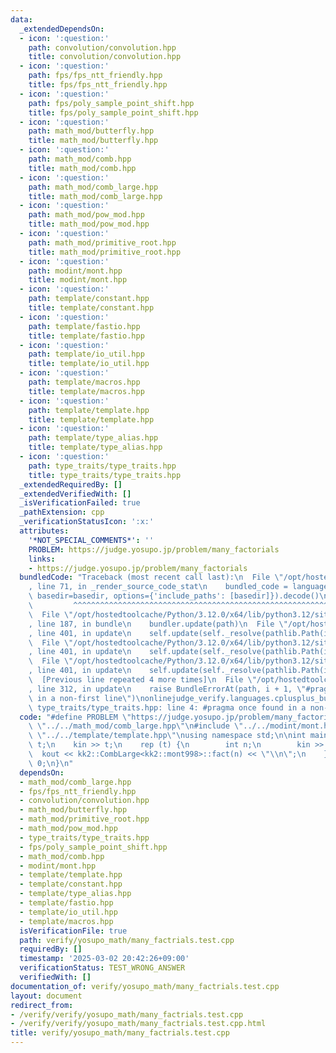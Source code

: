 ```yaml
---
data:
  _extendedDependsOn:
  - icon: ':question:'
    path: convolution/convolution.hpp
    title: convolution/convolution.hpp
  - icon: ':question:'
    path: fps/fps_ntt_friendly.hpp
    title: fps/fps_ntt_friendly.hpp
  - icon: ':question:'
    path: fps/poly_sample_point_shift.hpp
    title: fps/poly_sample_point_shift.hpp
  - icon: ':question:'
    path: math_mod/butterfly.hpp
    title: math_mod/butterfly.hpp
  - icon: ':question:'
    path: math_mod/comb.hpp
    title: math_mod/comb.hpp
  - icon: ':question:'
    path: math_mod/comb_large.hpp
    title: math_mod/comb_large.hpp
  - icon: ':question:'
    path: math_mod/pow_mod.hpp
    title: math_mod/pow_mod.hpp
  - icon: ':question:'
    path: math_mod/primitive_root.hpp
    title: math_mod/primitive_root.hpp
  - icon: ':question:'
    path: modint/mont.hpp
    title: modint/mont.hpp
  - icon: ':question:'
    path: template/constant.hpp
    title: template/constant.hpp
  - icon: ':question:'
    path: template/fastio.hpp
    title: template/fastio.hpp
  - icon: ':question:'
    path: template/io_util.hpp
    title: template/io_util.hpp
  - icon: ':question:'
    path: template/macros.hpp
    title: template/macros.hpp
  - icon: ':question:'
    path: template/template.hpp
    title: template/template.hpp
  - icon: ':question:'
    path: template/type_alias.hpp
    title: template/type_alias.hpp
  - icon: ':question:'
    path: type_traits/type_traits.hpp
    title: type_traits/type_traits.hpp
  _extendedRequiredBy: []
  _extendedVerifiedWith: []
  _isVerificationFailed: true
  _pathExtension: cpp
  _verificationStatusIcon: ':x:'
  attributes:
    '*NOT_SPECIAL_COMMENTS*': ''
    PROBLEM: https://judge.yosupo.jp/problem/many_factorials
    links:
    - https://judge.yosupo.jp/problem/many_factorials
  bundledCode: "Traceback (most recent call last):\n  File \"/opt/hostedtoolcache/Python/3.12.0/x64/lib/python3.12/site-packages/onlinejudge_verify/documentation/build.py\"\
    , line 71, in _render_source_code_stat\n    bundled_code = language.bundle(stat.path,\
    \ basedir=basedir, options={'include_paths': [basedir]}).decode()\n          \
    \         ^^^^^^^^^^^^^^^^^^^^^^^^^^^^^^^^^^^^^^^^^^^^^^^^^^^^^^^^^^^^^^^^^^^^^^^^^^^^^^^^^\n\
    \  File \"/opt/hostedtoolcache/Python/3.12.0/x64/lib/python3.12/site-packages/onlinejudge_verify/languages/cplusplus.py\"\
    , line 187, in bundle\n    bundler.update(path)\n  File \"/opt/hostedtoolcache/Python/3.12.0/x64/lib/python3.12/site-packages/onlinejudge_verify/languages/cplusplus_bundle.py\"\
    , line 401, in update\n    self.update(self._resolve(pathlib.Path(included), included_from=path))\n\
    \  File \"/opt/hostedtoolcache/Python/3.12.0/x64/lib/python3.12/site-packages/onlinejudge_verify/languages/cplusplus_bundle.py\"\
    , line 401, in update\n    self.update(self._resolve(pathlib.Path(included), included_from=path))\n\
    \  File \"/opt/hostedtoolcache/Python/3.12.0/x64/lib/python3.12/site-packages/onlinejudge_verify/languages/cplusplus_bundle.py\"\
    , line 401, in update\n    self.update(self._resolve(pathlib.Path(included), included_from=path))\n\
    \  [Previous line repeated 4 more times]\n  File \"/opt/hostedtoolcache/Python/3.12.0/x64/lib/python3.12/site-packages/onlinejudge_verify/languages/cplusplus_bundle.py\"\
    , line 312, in update\n    raise BundleErrorAt(path, i + 1, \"#pragma once found\
    \ in a non-first line\")\nonlinejudge_verify.languages.cplusplus_bundle.BundleErrorAt:\
    \ type_traits/type_traits.hpp: line 4: #pragma once found in a non-first line\n"
  code: "#define PROBLEM \"https://judge.yosupo.jp/problem/many_factorials\"\n\n#include\
    \ \"../../math_mod/comb_large.hpp\"\n#include \"../../modint/mont.hpp\"\n#include\
    \ \"../../template/template.hpp\"\nusing namespace std;\n\nint main() {\n    int\
    \ t;\n    kin >> t;\n    rep (t) {\n        int n;\n        kin >> n;\n      \
    \  kout << kk2::CombLarge<kk2::mont998>::fact(n) << \"\\n\";\n    }\n\n    return\
    \ 0;\n}\n"
  dependsOn:
  - math_mod/comb_large.hpp
  - fps/fps_ntt_friendly.hpp
  - convolution/convolution.hpp
  - math_mod/butterfly.hpp
  - math_mod/primitive_root.hpp
  - math_mod/pow_mod.hpp
  - type_traits/type_traits.hpp
  - fps/poly_sample_point_shift.hpp
  - math_mod/comb.hpp
  - modint/mont.hpp
  - template/template.hpp
  - template/constant.hpp
  - template/type_alias.hpp
  - template/fastio.hpp
  - template/io_util.hpp
  - template/macros.hpp
  isVerificationFile: true
  path: verify/yosupo_math/many_factrials.test.cpp
  requiredBy: []
  timestamp: '2025-03-02 20:42:26+09:00'
  verificationStatus: TEST_WRONG_ANSWER
  verifiedWith: []
documentation_of: verify/yosupo_math/many_factrials.test.cpp
layout: document
redirect_from:
- /verify/verify/yosupo_math/many_factrials.test.cpp
- /verify/verify/yosupo_math/many_factrials.test.cpp.html
title: verify/yosupo_math/many_factrials.test.cpp
---
```

